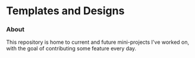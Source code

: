 # Templates and Designs

### About
This repository is home to current and future mini-projects I've worked on, with the goal of contributing some feature every day.
